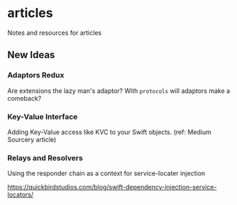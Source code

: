 # articles
Notes and resources for articles

## New Ideas

### Adaptors Redux
Are extensions the lazy man's adaptor?
With `protocols` will adaptors make a comeback?

### Key-Value Interface
Adding Key-Value access like KVC to your Swift objects. (ref: Medium Sourcery article)

### Relays and Resolvers
Using the responder chain as a context for service-locater injection

https://quickbirdstudios.com/blog/swift-dependency-injection-service-locators/

